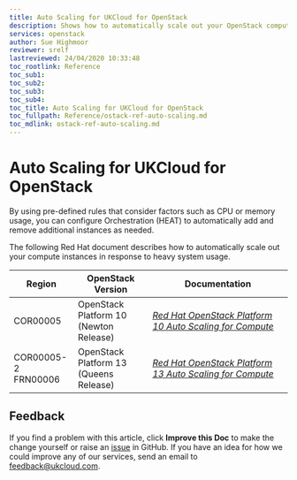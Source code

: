 ```yaml
---
title: Auto Scaling for UKCloud for OpenStack
description: Shows how to automatically scale out your OpenStack compute instances in response to system usage
services: openstack
author: Sue Highmoor
reviewer: srelf
lastreviewed: 24/04/2020 10:33:48
toc_rootlink: Reference
toc_sub1:
toc_sub2:
toc_sub3:
toc_sub4:
toc_title: Auto Scaling for UKCloud for OpenStack
toc_fullpath: Reference/ostack-ref-auto-scaling.md
toc_mdlink: ostack-ref-auto-scaling.md
---
```


# Auto Scaling for UKCloud for OpenStack

By using pre-defined rules that consider factors such as CPU or memory usage, you can configure Orchestration (HEAT) to automatically add and remove additional instances as needed.

The following Red Hat document describes how to automatically scale out your compute instances in response to heavy system usage.


| Region              | OpenStack Version                      | Documentation |
|---------------------|----------------------------------------|---------------|
| COR00005 | OpenStack Platform 10 <BR>(Newton Release) | [*Red Hat OpenStack Platform 10 Auto Scaling for Compute*](https://access.redhat.com/documentation/en-us/red_hat_openstack_platform/10/pdf/auto_scaling_for_compute/Red_Hat_OpenStack_Platform-8-Auto_Scaling_for_Compute-en-US.pdf) |
| COR00005-2 <BR> FRN00006| OpenStack Platform 13 <BR> (Queens Release) | [*Red Hat OpenStack Platform 13 Auto Scaling for Compute*](https://access.redhat.com/documentation/en-us/red_hat_openstack_platform/13/html/auto_scaling_for_instances/index) |


## Feedback

If you find a problem with this article, click **Improve this Doc** to make the change yourself or raise an [issue](https://github.com/UKCloud/documentation/issues) in GitHub. If you have an idea for how we could improve any of our services, send an email to <feedback@ukcloud.com>.
